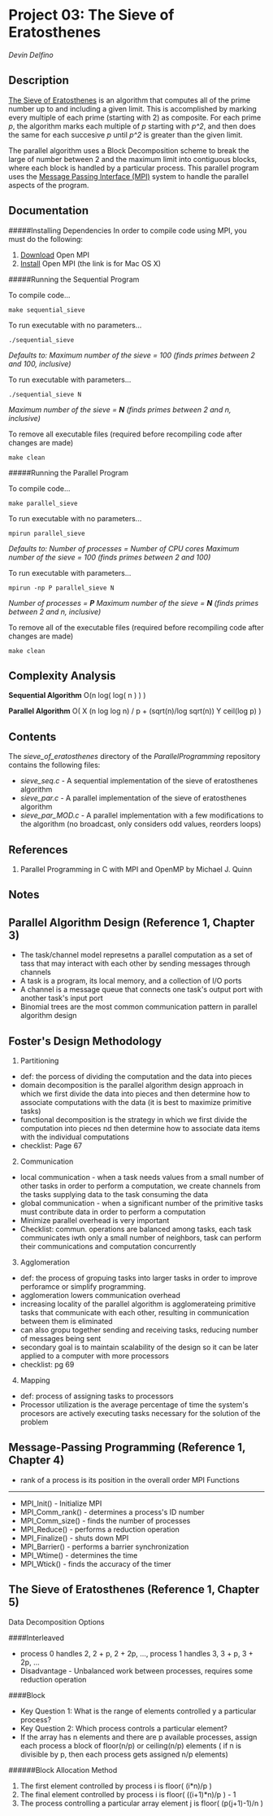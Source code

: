 Project 03: The Sieve of Eratosthenes
=====================================
*Devin Delfino*

Description
-----------
[The Sieve of Eratosthenes](http://en.wikipedia.org/wiki/Sieve_of_Eratosthenes) is an algorithm that computes all of the prime number up to and including a given limit. This is accomplished by marking every multiple of each prime (starting with 2) as composite. For each prime *p*, the algorithm marks each multiple of *p* starting with *p^2*, and then does the same for each succesive *p* until *p^2* is greater than the given limit.

The parallel algorithm uses a Block Decomposition scheme to break the large of number between 2 and the maximum limit into contiguous blocks, where each block is handled by a particular process. This parallel program uses the [Message Passing Interface (MPI)](http://en.wikipedia.org/wiki/Message_Passing_Interface) system to handle the parallel aspects of the program.

Documentation
-------------

#####Installing Dependencies
In order to compile code using MPI, you must do the following:

1. [Download](http://www.open-mpi.org/software/ompi/v1.8/) Open MPI
2. [Install](https://wiki.helsinki.fi/display/HUGG/Installing+Open+MPI+on+Mac+OS+X) Open MPI (the link is for Mac OS X)


#####Running the Sequential Program

To compile code...

	make sequential_sieve

To run executable with no parameters...
		     
	./sequential_sieve

*Defaults to:*
*Maximum number of the sieve = 100 (finds primes between 2 and 100, inclusive)*

To run executable with parameters...
		     
	./sequential_sieve N

*Maximum number of the sieve = __N__ (finds primes between 2 and n, inclusive)*

To remove all executable files (required before recompiling code after changes are made)

	make clean

#####Running the Parallel Program

To compile code...

	make parallel_sieve

To run executable with no parameters...

	mpirun parallel_sieve 

*Defaults to:*
*Number of processes = Number of CPU cores*
*Maximum number of the sieve = 100 (finds primes between 2 and 100)*

To run executable with parameters...
		     
	mpirun -np P parallel_sieve N

*Number of processes = __P__*
*Maximum number of the sieve = __N__ (finds primes between 2 and n, inclusive)*

To remove all of the executable files (required before recompiling code after changes are made)

	make clean

Complexity Analysis
-------------------
__Sequential Algorithm__
O(n log( log( n ) ) )

__Parallel Algorithm__
O( X (n log log n) / p + (sqrt(n)/log sqrt(n)) Y ceil(log p) )

Contents
--------
The *sieve_of_eratosthenes* directory of the *ParallelProgramming* repository contains the following files:

* *sieve_seq.c* - A sequential implementation of the sieve of eratosthenes algorithm
* *sieve_par.c* - A parallel implementation of the sieve of eratosthenes algorithm
* *sieve_par_MOD.c* - A parallel implementation with a few modifications to the algorithm (no broadcast, only considers odd values, reorders loops)

References
----------
1. Parallel Programming in C with MPI and OpenMP by Michael J. Quinn


Notes
-----

Parallel Algorithm Design (Reference 1, Chapter 3)
--------------------------------------------------
* The task/channel model represetns a parallel computation as a set of tass that may interact with each other by sending messages through channels
* A task is a program, its local memory, and a collection of I/O ports
* A channel is a message queue that connects one task's output port with another task's input port
* Binomial trees are the most common communication pattern in parallel algorithm design

Foster's Design Methodology
-------------------

1. Partitioning

* def: the porcess of dividing the computation and the data into pieces
* domain decomposition is the parallel algorithm design approach in which we first divide the data into pieces and then determine how to associate computations with the data (it is best to maximize primitive tasks)
* functional decomposition is the strategy in which we first divide the computation into pieces nd then determine how to associate data items with the individual computations
* checklist: Page 67
 
2. Communication

* local communication - when a task needs values from a small number of other tasks in order to perform a computation, we create channels from the tasks supplying data to the task consuming the data
* global communication - when a significant number of the primitive tasks must contribute data in order to perform a computation
* Minimize parallel overhead is very important
* Checklist: commun. operations are balanced among tasks, each task communicates iwth only a small number of neighbors, task can perform their communications and computation concurrently

3. Agglomeration

* def: the process of gropuing tasks into larger tasks in order to improve perforamce or simplify programming. 
* agglomeration lowers communication overhead
* increasing locality of the parallel algorithm is agglomerateing primitive tasks that communicate with each other, resulting in communication between them is eliminated
* can also gropu together sending and receiving tasks, reducing number of messages being sent
* secondary goal is to maintain scalability of the design so it can be later applied to a computer with more processors
* checklist: pg 69

4. Mapping

* def: process of assigning tasks to processors
* Processor utilization is the average percentage of time the system's procesors are actively executing tasks necessary for the solution of the problem

Message-Passing Programming (Reference 1, Chapter 4)
--------------------------------------------------
* rank of a process is its position in the overall order
MPI Functions
-------------
* MPI_Init() - Initialize MPI
* MPI_Comm_rank() - determines a process's ID number
* MPI_Comm_size() - finds the number of processes
* MPI_Reduce() - performs a reduction operation
* MPI_Finalize() - shuts down MPI
* MPI_Barrier() - performs a barrier synchronization
* MPI_Wtime() - determines the time
* MPI_Wtick() - finds the accuracy of the timer

The Sieve of Eratosthenes (Reference 1, Chapter 5)
--------------------------------------------------
Data Decomposition Options

####Interleaved

* process 0 handles 2, 2 + p, 2 + 2p, ..., process 1 handles 3, 3 + p, 3 + 2p, ...
* Disadvantage - Unbalanced work between processes, requires some reduction operation

####Block

* Key Question 1: What is the range of elements controlled y a particular process?
* Key Question 2: Which process controls a particular element?
* If the array has n elements and there are p available processes, assign each process a block of floor(n/p) or ceiling(n/p) elements ( if n is divisible by p, then each process gets assigned n/p elements)

######Block Allocation Method

1. The first element controlled by process i is floor( (i*n)/p ) 
2. The final element controlled by process i is floor( ((i+1)*n)/p ) - 1
3. The process controlling a particular array element j is floor( (p(j+1)-1)/n )